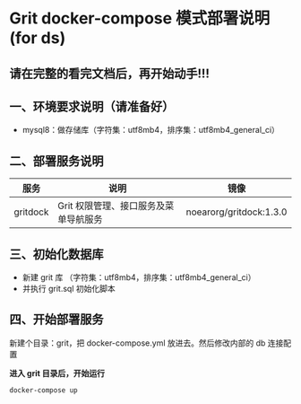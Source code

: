 # Grit docker-compose 模式部署说明  (for ds)

## 请在完整的看完文档后，再开始动手!!!

## 一、环境要求说明（请准备好）

* mysql8：做存储库（字符集：utf8mb4，排序集：utf8mb4_general_ci）


## 二、部署服务说明
| 服务 | 说明 | 镜像                 |
| -------- | --------  |--------------------| 
| gritdock    | Grit 权限管理、接口服务及菜单导航服务 | noearorg/gritdock:1.3.0 | 

## 三、初始化数据库

* 新建 grit 库 （字符集：utf8mb4，排序集：utf8mb4_general_ci）
* 并执行 grit.sql 初始化脚本

## 四、开始部署服务

新建个目录：grit，把 docker-compose.yml 放进去。然后修改内部的 db 连接配置 

**进入 grit 目录后，开始运行**

```shell
docker-compose up
```


